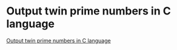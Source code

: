 # Output twin prime numbers in C language
[Output twin prime numbers in C language](https://aiwithcloud.com/2022/09/19/output_twin_prime_numbers_in_c_language/)